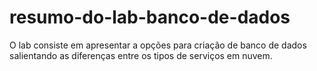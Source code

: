 # resumo-do-lab-banco-de-dados
O lab consiste em apresentar a opções para criação de banco de dados salientando as diferenças entre os tipos de serviços em nuvem.
